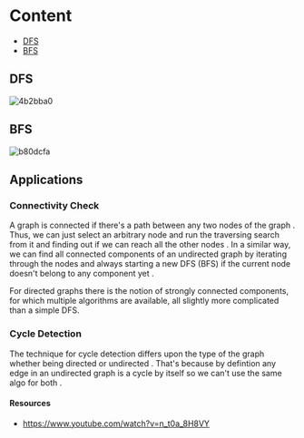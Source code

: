 # Content

- [DFS](https://github.com/A-bahaa/competitive-programming-algorithms/blob/main/Graph%20Traversal/DFS.cpp)
- [BFS](https://github.com/A-bahaa/competitive-programming-algorithms/blob/main/Graph%20Traversal/BFS.cpp)


## DFS

![4b2bba0](https://user-images.githubusercontent.com/65967989/140500100-8625a116-0ca6-48aa-a918-010925d69c37.jpg)

## BFS

![b80dcfa](https://user-images.githubusercontent.com/65967989/140500167-e09747db-98e7-45ea-aa82-3c24f99828d5.jpg)



## Applications

### Connectivity Check

A graph is connected if there's a path between any two nodes of the graph . Thus, we can just select an arbitrary node and run the traversing search from it and finding out if we can reach all the other nodes . In a similar way, we can find all connected components of an undirected graph by iterating through the nodes and always starting a new DFS (BFS) if the current node doesn't belong to any component yet .

For directed graphs there is the notion of strongly connected components, for which multiple algorithms are available, all slightly more complicated than a simple DFS.

### Cycle Detection

The technique for cycle detection differs upon the type of the graph whether being directed or undirected . That's because by defintion any edge in an undirected graph is a cycle by itself so we can't use the same algo for both .

#### Resources
- https://www.youtube.com/watch?v=n_t0a_8H8VY
